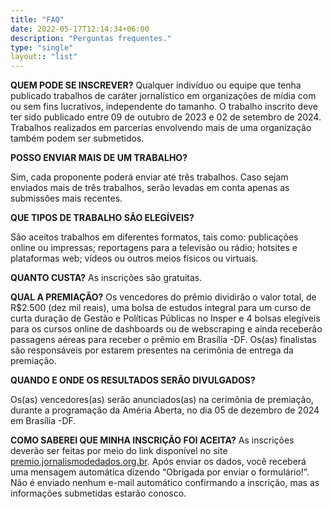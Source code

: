 ```yaml
---
title: "FAQ"
date: 2022-05-17T12:14:34+06:00
description: "Perguntas frequentes."
type: "single"
layout:: "list"
---
```


**QUEM PODE SE INSCREVER?**
Qualquer indivíduo ou equipe que tenha publicado trabalhos de caráter jornalístico em organizações de mídia com ou sem fins lucrativos, independente do tamanho. O trabalho inscrito deve ter sido publicado entre 09 de outubro de 2023 e 02 de setembro de 2024. Trabalhos realizados em parcerias envolvendo mais de uma organização também podem ser submetidos. 

**POSSO ENVIAR MAIS DE UM TRABALHO?**

Sim, cada proponente poderá enviar até três trabalhos. Caso sejam enviados mais de três trabalhos, serão levadas em conta apenas as submissões mais recentes.

**QUE TIPOS DE TRABALHO SÃO ELEGÍVEIS?**

São aceitos trabalhos em diferentes formatos, tais como: publicações online ou impressas; reportagens para a televisão ou rádio; hotsites e plataformas web; vídeos ou outros meios físicos ou virtuais.

**QUANTO CUSTA?**
As inscrições são gratuitas.

**QUAL A PREMIAÇÃO?**
Os vencedores do prêmio dividirão o valor total, de R$2.500 (dez mil reais), uma bolsa de estudos integral para um curso de curta duração de Gestão e Políticas Públicas no Insper e 4 bolsas elegíveis para os cursos online de dashboards ou de webscraping e ainda receberão passagens aéreas para receber o prêmio em Brasília -DF. Os(as) finalistas são responsáveis por estarem presentes na cerimônia de entrega da premiação.

**QUANDO E ONDE OS RESULTADOS SERÃO DIVULGADOS?**

Os(as) vencedores(as) serão anunciados(as) na cerimônia de premiação, durante a programação da Améria Aberta, no dia 05 de dezembro de 2024 em Brasília -DF.

**COMO SABEREI QUE MINHA INSCRIÇÃO FOI ACEITA?**
As inscrições deverão ser feitas por meio do link disponível no site [premio.jornalismodedados.org.br](premio.jornalismodedados.org.br). Após enviar os dados, você receberá uma mensagem automática dizendo “Obrigada por enviar o formulário!”. Não é enviado nenhum e-mail automático confirmando a inscrição, mas as informações submetidas estarão conosco.
